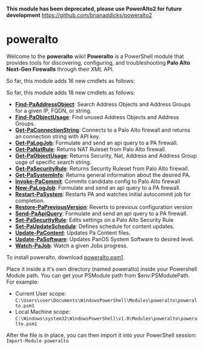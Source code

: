 **This module has been deprecated, please use PowerAlto2 for future development**
https://github.com/brianaddicks/poweralto2

poweralto
====



Welcome to the **poweralto** wiki!  **Poweralto** is a PowerShell module that provides tools for discovering, configuring, and troubleshooting **Palo Alto Next-Gen Firewalls** through their XML API.

So far, this module adds 16 new cmdlets as follows:

So far, this module adds 18 new cmdlets as follows:

* **[Find-PaAddressObject](http://brianaddicks.github.com/poweralto/Find-PaAddressObject.html)**: Search Address Objects and Address Groups for a given IP, FQDN, or string.
* **[Find-PaObjectUsage](http://brianaddicks.github.com/poweralto/Find-PaObjectUsage.html)**: Find unused Address Objects and Address Groups.
* **[Get-PaConnectionString](http://brianaddicks.github.com/poweralto/Get-PaConnectionString.html)**: Connects to a Palo Alto firewall and returns an connection string with API key.
* **[Get-PaLogJob](http://brianaddicks.github.com/poweralto/Get-PaLogJob.html)**: Formulate and send an api query to a PA firewall.
* **[Get-PaNatRule](http://brianaddicks.github.com/poweralto/Get-PaNatRule.html)**: Returns NAT Ruleset from Palo Alto firewall.
* **[Get-PaObjectUsage](http://brianaddicks.github.com/poweralto/Get-PaObjectUsage.html)**: Returns Security, Nat, Address and Address Group usge of specific search string.
* **[Get-PaSecurityRule](http://brianaddicks.github.com/poweralto/Get-PaSecurityRule.html)**: Returns Security Ruleset from Palo Alto firewall.
* **[Get-PaSystemInfo](http://brianaddicks.github.com/poweralto/Get-PaSystemInfo.html)**: Returns general information about the desired PA.
* **[Invoke-PaCommit](http://brianaddicks.github.com/poweralto/Invoke-PaCommit.html)**: Commits candidate config to Palo Alto firewall
* **[New-PaLogJob](http://brianaddicks.github.com/poweralto/New-PaLogJob.html)**: Formulate and send an api query to a PA firewall.
* **[Restart-PaSystem](http://brianaddicks.github.com/poweralto/Restart-PaSystem.html)**: Restarts PA and watches initial autocommit job for completion.
* **[Restore-PaPreviousVersion](http://brianaddicks.github.com/poweralto/Restore-PaPreviousVersion.html)**: Reverts to previous configuration version
* **[Send-PaApiQuery](http://brianaddicks.github.com/poweralto/Send-PaApiQuery.html)**: Formulate and send an api query to a PA firewall.
* **[Set-PaSecurityRule](http://brianaddicks.github.com/poweralto/Set-PaSecurityRule.html)**: Edits settings on a Palo Alto Security Rule
* **[Set-PaUpdateSchedule](http://brianaddicks.github.com/poweralto/Set-PaUpdateSchedule.html)**: Defines schedule for content updates.
* **[Update-PaContent](http://brianaddicks.github.com/poweralto/Update-PaContent.html)**: Updates Pa Content files.
* **[Update-PaSoftware](http://brianaddicks.github.com/poweralto/Update-PaSoftware.html)**: Updates PanOS System Software to desired level.
* **[Watch-PaJob](http://brianaddicks.github.com/poweralto/Watch-PaJob.html)**: Watch a given Jobs progress.

To install poweralto, download [poweralto.psm1](https://github.com/brianaddicks/poweralto/blob/master/poweralto.psm1).

Place it inside a it's own directory (named poweralto) inside your Powershell Module path.  You can get your PSModule path from $env:PSModulePath. For example:
* Current User scope: `C:\Users\user\Documents\WindowsPowerShell\Modules\poweralto\poweralto.psm1`
* Local Machine scope: `C:\Windows\system32\WindowsPowerShell\v1.0\Modules\poweralto\poweralto.psm1`

After the file is in place, you can then import it into your PowerShell session:
`Import-Module poweralto`

